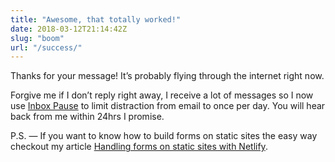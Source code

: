 ```yaml
---
title: "Awesome, that totally worked!"
date: 2018-03-12T21:14:42Z
slug: "boom"
url: "/success/"
---
```


Thanks for your message! It’s probably flying through the internet right now.

Forgive me if I don’t reply right away, I receive a lot of messages so I now use <a href="http://www.inboxpause.com/">Inbox Pause</a> to limit distraction from email to once per day. You will hear back from me within 24hrs I promise.

P.S. — If you want to know how to build forms on static sites the easy way checkout my article [Handling forms on static sites with Netlify](/).
